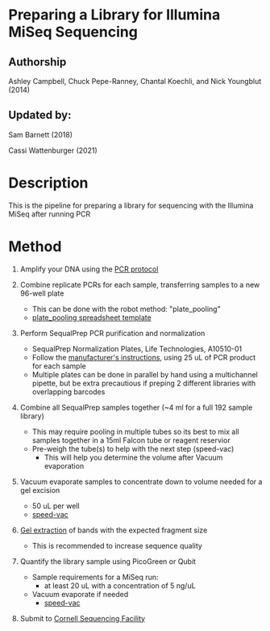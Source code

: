 Preparing a Library for Illumina MiSeq Sequencing
=================================

## Authorship

Ashley Campbell, Chuck Pepe-Ranney, Chantal Koechli, and Nick Youngblut (2014)

## Updated by:
Sam Barnett (2018)

Cassi Wattenburger (2021)

# Description
This is the pipeline for preparing a library for sequencing with the Illumina MiSeq after running PCR

# Method

1. Amplify your DNA using the [PCR protocol](../PCR/PCR_with_barcoded_primers.md)

2. Combine replicate PCRs for each sample, transferring samples to a new 96-well plate
	* This can be done with the robot method: "plate_pooling"
	* [plate_pooling spreadsheet template](../robot/template_robot_platepooling.xls)

3. Perform SequalPrep PCR purification and normalization
	* SequalPrep Normalization Plates, Life Technologies, A10510-01
	* Follow the [manufacturer's instructions](https://www.lifetechnologies.com/order/catalog/product/A1051001),
	using 25 uL of PCR product for each sample
	* Multiple plates can be done in parallel by hand using a multichannel pipette, but be extra precautious if 
	preping 2 different libraries with overlapping barcodes

4. Combine all SequalPrep samples together (~4 ml for a full 192 sample library)
	* This may require pooling in multiple tubes so its best to mix all samples together in a 15ml Falcon tube
	or reagent reservior
	* Pre-weigh the tube(s) to help with the next step (speed-vac)
		* This will help you determine the volume after Vacuum evaporation

5. Vacuum evaporate samples to concentrate down to volume needed for a gel excision
	* 50 uL per well
	* [speed-vac](../lab_equipment/speed_vac.md)
	 
6. [Gel extraction](../gel_electrophoresis/gel_extraction.md) of bands with the expected fragment size 
	* This is recommended to increase sequence quality

7. Quantify the library sample using PicoGreen or Qubit
	* Sample requirements for a MiSeq run:
		* at least 20 uL with a concentration of 5 ng/uL
	* Vacuum evaporate if needed
		* [speed-vac](../lab_equipment/speed_vac.md)

8. Submit to [Cornell Sequencing Facility]()

